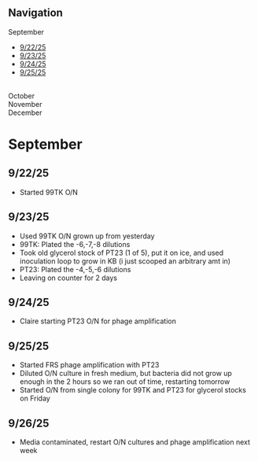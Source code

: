## Navigation

September <br>
- [9/22/25](#92225)
- [9/23/25](#92325)
- [9/24/25](#92425)
- [9/25/25](#92525)
<br>
October <br>
November <br>
December <br>


# September

## 9/22/25
- Started 99TK O/N

## 9/23/25
- Used 99TK O/N grown up from yesterday
- 99TK: Plated the -6,-7,-8 dilutions
- Took old glycerol stock of PT23 (1 of 5), put it on ice, and used inoculation loop to grow in KB (i just scooped an arbitrary amt in)
- PT23: Plated the -4,-5,-6 dilutions
- Leaving on counter for 2 days

## 9/24/25
- Claire starting PT23 O/N for phage amplification

## 9/25/25
- Started FRS phage amplification with PT23
- Diluted O/N culture in fresh medium, but bacteria did not grow up enough in the 2 hours so we ran out of time, restarting tomorrow
- Started O/N from single colony for 99TK and PT23 for glycerol stocks on Friday

## 9/26/25
- Media contaminated, restart O/N cultures and phage amplification next week
